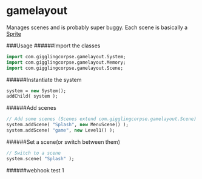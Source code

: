 gamelayout
==========

Manages scenes and is probably super buggy.  Each scene is basically a [Sprite](http://www.openfl.org/documentation/api/flash/display/Sprite.html)



###Usage
######Import the classes
```haxe
import com.gigglingcorpse.gamelayout.System;
import com.gigglingcorpse.gamelayout.Memory;
import com.gigglingcorpse.gamelayout.Scene;
```

######Instantiate the system
```haxe
system = new System();
addChild( system );
```

######Add scenes
```haxe
// Add some scenes (Scenes extend com.gigglingcorpse.gamelayout.Scene)
system.addScene( "Splash", new MenuScene() );
system.addScene( "game", new Level1() );
```

######Set a scene(or switch between them)
```haxe
// Switch to a scene
system.scene( "Splash" );
```


######webhook test
1
